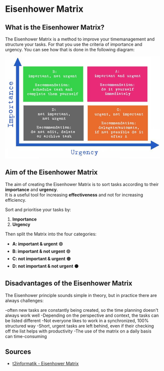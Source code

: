 # Eisenhower Matrix

## What is the Eisenhower Matrix?

The Eisenhower Matrix is a method to improve your timemanagement and structure your tasks. For that you use the criteria of importance and urgency. You can see how that is done in the following diagram:

![eisenhower_matrix](the-eisenhower-matrix.jpg)

## Aim of the Eisenhower Matrix

The aim of creating the Eisenhower Matrix is to sort tasks according to their **importance** and **urgency**.  
It is a useful tool for increasing **effectiveness** and not for increasing efficiency.

Sort and prioritise your tasks by:

1. **Importance**
2. **Urgency**

Then split the Matrix into the four categories:

- **A: important & urgent** 🟣
- **B: important & not urgent** 🟢
- **C: not important & urgent** 🟠
- **D: not important & not urgent** ⚫

## Disadvantages of the Eisenhower Matrix

The Eisenhower principle sounds simple in theory, but in practice there are always challenges:

-often new tasks are constantly being created, so the time planning doesn't always work well
-Depending on the perspective and context, the tasks can be listed different
-Not everyone likes to work in a synchronized, 100% structured way
-Short, urgent tasks are left behind, even if their checking off the list helps with productivity
-The use of the matrix on a daily basis can time-consuming

## Sources

- [t2informatik - Eisenhower Matrix](https://t2informatik.de/en/smartpedia/eisenhower-matrix/)
